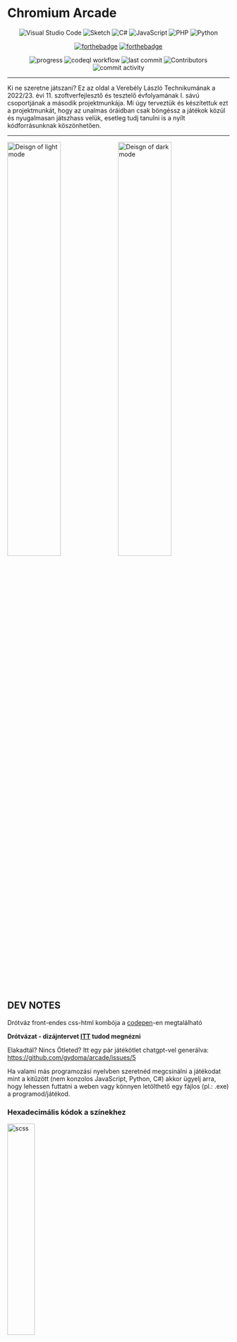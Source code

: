 # Chromium Arcade
<div align="center">

![Visual Studio Code](https://img.shields.io/badge/Visual%20Studio%20Code-0078d7.svg?style=for-the-badge&logo=visual-studio-code&logoColor=white)
![Sketch](https://img.shields.io/badge/Sketch-FFB387?style=for-the-badge&logo=sketch&logoColor=black)
![C#](https://img.shields.io/badge/c%23-%23239120.svg?style=for-the-badge&logo=c-sharp&logoColor=white)
![JavaScript](https://img.shields.io/badge/javascript-%23323330.svg?style=for-the-badge&logo=javascript&logoColor=%23F7DF1E)
![PHP](https://img.shields.io/badge/php-%23777BB4.svg?style=for-the-badge&logo=php&logoColor=white)
![Python](https://img.shields.io/badge/python-3670A0?style=for-the-badge&logo=python&logoColor=ffdd54)

[![forthebadge](https://forthebadge.com/images/badges/gluten-free.svg)](https://forthebadge.com)
[![forthebadge](https://forthebadge.com/images/badges/built-with-grammas-recipe.svg)](https://forthebadge.com)

![progress](https://progress-bar.dev/15/?scale=100&title=progress&width=220&color=333&suffix=/100)
![codeql workflow](https://github.com/gydoma/arcade/actions/workflows/codeql.yml/badge.svg)
![last commit](https://img.shields.io/github/last-commit/gydoma/arcade)
![Contributors](https://img.shields.io/github/contributors-anon/gydoma/arcade)
![commit activity](https://img.shields.io/github/commit-activity/m/gydoma/arcade)
</div>

____
Ki ne szeretne játszani? Ez az oldal a Verebély László Technikumának a 2022/23. évi 11. szoftverfejlesztő és tesztelő évfolyamának I. sávú csoportjának a második projektmunkája. Mi úgy terveztük és készítettuk ezt a projektmunkát, hogy az unalmas óráidban csak böngéssz a játékok közül és nyugalmasan játszhass velük, esetleg tudj tanulni is a nyílt kódforrásunknak köszönhetően.
____

<p float="left">
  <img width="49%" alt="Deisgn of light mode" src="https://user-images.githubusercontent.com/65687471/212193250-f856dca0-9d3a-4905-8eb4-8353e412f619.png">
  <img width="49%" alt="Deisgn of dark mode" src="https://user-images.githubusercontent.com/65687471/213806773-14e58e2d-a402-43c2-a5e3-9a9c68bb7de6.png">
</p>

## DEV NOTES

Drótváz front-endes css-html kombója a [codepen](https://codepen.io/harsh-vardhan/full/RwWRqKE)-en megtalálható 

**Drótvázat - dizájntervet [ITT](https://www.sketch.com/s/be49d22c-e4f3-4380-bbfe-fca234c20055) tudod megnézni**

Elakadtál? Nincs Ötleted? Itt egy pár játékötlet chatgpt-vel generálva: https://github.com/gydoma/arcade/issues/5


Ha valami más programozási nyelvben szeretnéd megcsinálni a játékodat mint a kitűzött (nem konzolos JavaScript, Python, C#) akkor ügyelj arra, hogy lehessen futtatni a weben vagy könnyen letölthető egy fájlos (pl.: .exe) a programod/játékod.

### Hexadecimális kódok a színekhez

<img width="35%" alt="scss" src="https://user-images.githubusercontent.com/65687471/215570711-0d048625-121e-40f7-a973-408382938760.png">

## Készítették:

| Név | 3 JS - 2 PY - 4 CS|
| ------ | ------ |
| Gyurkovics Dominik | [Projektvezető] py (1)|
| Katona Roland | [Pv.-helyettes] js (1)|
| Andrási Szilvia | [Segítő - Tanár] |
| Bábolnai Bence | js (1) |
| Orosz Eszter | cs (1) |
| Dávid Benedek | py (1) |
| Vajda Dániel | cs (1)|
| Bán Gergő | cs (1) |
| Suhajda Zsolt Péter | |
| Rostás András Péter | |
| Bárczi Bence | |
| Molnár-Horgos Kristóf | [TankTrouble](https://github.com/Trixep/TankTrouble-Multiplayer) |
| Vígh Noel | [TankTrouble](https://github.com/Trixep/TankTrouble-Multiplayer) |
| Horváth Péter Ákos | [TankTrouble](https://github.com/Trixep/TankTrouble-Multiplayer) |


**Projekt várható befejezésének időpontja: 2023 Közepe**


## Játékok Listája

| Játék Neve | Programozási nyelv | Engine | Frissítve | Készítette |
| ------ | ------ | ------ | ------ | ------ |
| snakegame1.0 | C# | - | 2023/01/27 | Esztii |
| Blackjack | JavaScript | - | 2023/01/27 | Roland |
| quiz | Python | - | 2023/01/30 | gydoma |
| [TankTrouble](https://github.com/Trixep/TankTrouble-Multiplayer)| C# | Unity | 2023/01/27 | [készítette](https://github.com/Trixep/TankTrouble-Multiplayer#a-projekt-tagjai) |
| Catan | Python | PyGame | 2023/02/01 | Benedek |
| Keeper Of The Hates 1.6 | C# | Unity | 2023/02/01 | Vajda |
| Minesweeper | C# | - | 2023/02/04 | BanGergo |
| RepülösProjektMunka | Javascript | - | 2023/02/07 | Bencso |

